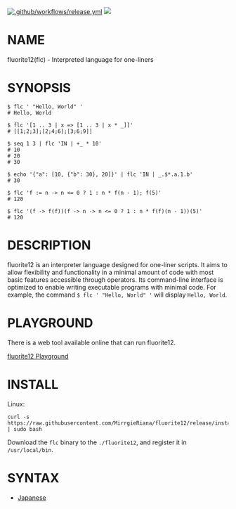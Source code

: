 [![.github/workflows/release.yml](https://github.com/MirrgieRiana/fluorite12/actions/workflows/release.yml/badge.svg)](https://github.com/MirrgieRiana/fluorite12/actions/workflows/release.yml)
![](https://img.shields.io/github/v/tag/MirrgieRiana/fluorite12.svg?label=Latest%20Version)

# NAME

fluorite12(flc) - Interpreted language for one-liners

# SYNOPSIS

```shell
$ flc ' "Hello, World" '
# Hello, World

$ flc '[1 .. 3 | x => [1 .. 3 | x * _]]'
# [[1;2;3];[2;4;6];[3;6;9]]

$ seq 1 3 | flc 'IN | +_ * 10'
# 10
# 20
# 30

$ echo '{"a": [10, {"b": 30}, 20]}' | flc 'IN | _.$*.a.1.b'
# 30

$ flc 'f := n -> n <= 0 ? 1 : n * f(n - 1); f(5)'
# 120

$ flc '(f -> f(f))(f -> n -> n <= 0 ? 1 : n * f(f)(n - 1))(5)'
# 120
```

# DESCRIPTION

fluorite12 is an interpreter language designed for one-liner scripts.
It aims to allow flexibility and functionality in a minimal amount of code
with most basic features accessible through operators.
Its command-line interface is optimized to enable writing executable programs with minimal code.
For example, the command `$ flc ' "Hello, World" '` will display `Hello, World`.

# PLAYGROUND

There is a web tool available online that can run fluorite12.

[fluorite12 Playground](https://mirrgieriana.github.io/fluorite12/playground/)

# INSTALL

Linux:

```shell
curl -s https://raw.githubusercontent.com/MirrgieRiana/fluorite12/release/install.sh | sudo bash
```

Download the `flc` binary to the `./fluorite12`, and register it in `/usr/local/bin`.

# SYNTAX

- [Japanese](SYNTAX-ja.md)
